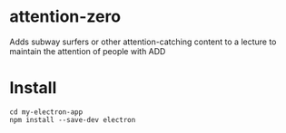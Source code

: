 # attention-zero
Adds subway surfers or other attention-catching content to a lecture to maintain the attention of people with ADD


# Install

```
cd my-electron-app
npm install --save-dev electron
```